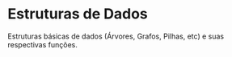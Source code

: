 # Estruturas de Dados
Estruturas básicas de dados (Árvores, Grafos, Pilhas, etc) e suas respectivas funções.
